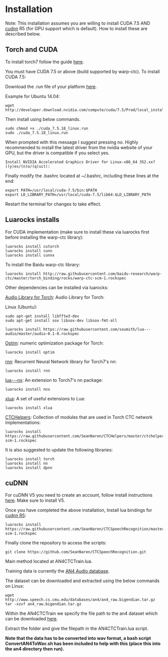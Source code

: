 # Installation

Note: This installation assumes you are willing to install CUDA 7.5 AND [cudnn](https://developer.nvidia.com/cudnn) R5 (for GPU support which is default). How to install these are
described below.

## Torch and CUDA

To install torch7 follow the guide [here](http://torch.ch/docs/getting-started.html).

You must have CUDA 7.5 or above (build supported by warp-ctc). To install CUDA 7.5:

Download the .run file of your platform [here](https://developer.nvidia.com/cuda-downloads).

Example for Ubuntu 14.04:
```
wget http://developer.download.nvidia.com/compute/cuda/7.5/Prod/local_installers/cuda_7.5.18_linux.run
```
Then install using below commands.
```
sudo chmod +x ./cuda_7.5.18_linux.run
sudo ./cuda_7.5.18_linux.run
```
When prompted with this message I suggest pressing no. Highly recommended to install the latest driver from the nvidia website of your GPU,
but the driver is compatible if you select yes.
```
Install NVIDIA Accelerated Graphics Driver for Linux-x86_64 352.xx? ((y)es/(n)o/(q)uit):
```
Finally modify the .bashrc located at ~/.bashrc, including these lines at the end:
```
export PATH=/usr/local/cuda-7.5/bin:$PATH
export LD_LIBRARY_PATH=/usr/local/cuda-7.5/lib64:$LD_LIBRARY_PATH
```
Restart the terminal for changes to take effect.

## Luarocks installs

For CUDA implementation (make sure to install these via luarocks first before installing the warp-ctc library):
```
luarocks install cutorch
luarocks install cunn
luarocks install cunnx
```

To install the Baidu warp-ctc library:
```
luarocks install http://raw.githubusercontent.com/baidu-research/warp-ctc/master/torch_binding/rocks/warp-ctc-scm-1.rockspec
```
Other dependencies can be installed via luarocks:

[Audio Library for Torch](https://github.com/soumith/lua---audio): Audio Library for Torch</a>:

Linux (Ubuntu):
```
sudo apt-get install libfftw3-dev
sudo apt-get install sox libsox-dev libsox-fmt-all
```

```
luarocks install https://raw.githubusercontent.com/soumith/lua---audio/master/audio-0.1-0.rockspec
```

[Optim](https://github.com/torch/optim): numeric optimization package for Torch</a>:
```
luarocks install optim
```

[rnn](https://github.com/Element-Research/rnn): Recurrent Neural Network library for Torch7's nn</a>:
```
luarocks install rnn
```

[lua---nx](https://github.com/clementfarabet/lua---nnx): An extension to Torch7's nn package</a>:
```
luarocks install nnx
```

[xlua](https://github.com/torch/xlua): A set of useful extensions to Lua</a>:
```
luarocks install xlua
```

[CTCHelpers](https://github.com/SeanNaren/CTCHelpers): Collection of modules that are used in Torch CTC network implementations</a>:
```
luarocks install https://raw.githubusercontent.com/SeanNaren/CTCHelpers/master/ctchelpers-scm-1.rockspec
```

It is also suggested to update the following libraries:
```
luarocks install torch
luarocks install nn
luarocks install dpnn
```

## cuDNN

For cuDNN V5 you need to create an account, follow install instructions [here](https://developer.nvidia.com/cudnn). Make sure to install V5.

Once you have completed the above installation, Install lua bindings for [cudnn R5](https://github.com/soumith/cudnn.torch/tree/R5):
```
luarocks install https://raw.githubusercontent.com/SeanNaren/CTCSpeechRecognition/master/rocks/cudnn-scm-1.rockspec
```

Finally clone the repository to access the scripts:

```
git clone https://github.com/SeanNaren/CTCSpeechRecognition.git
```

Main method located at AN4CTCTrain.lua.

Training data is currently the [AN4 Audio database](http://www.speech.cs.cmu.edu/databases/an4/).

The dataset can be downloaded and extracted using the below commands on Linux:

```
wget http://www.speech.cs.cmu.edu/databases/an4/an4_raw.bigendian.tar.gz
tar -xzvf an4_raw.bigendian.tar.gz
```

Within the AN4CTCTrain we specify the file path to the an4 dataset which can be downloaded [here](http://www.speech.cs.cmu.edu/databases/an4/an4_raw.bigendian.tar.gz).

Extract the folder and give the filepath in the AN4CTCTrain.lua script.

**Note that the data has to be converted into wav format, a bash script ConvertAN4ToWav.sh has been included to help with this (place this into the an4 directory then run).**
